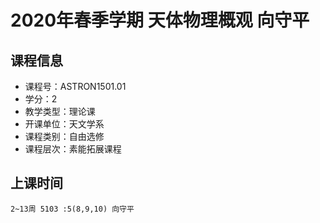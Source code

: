 # 2020年春季学期 天体物理概观 向守平






## 课程信息

- 课程号：ASTRON1501.01
- 学分：2
- 教学类型：理论课
- 开课单位：天文学系
- 课程类别：自由选修
- 课程层次：素能拓展课程

## 上课时间

```
2~13周 5103 :5(8,9,10) 向守平
```

